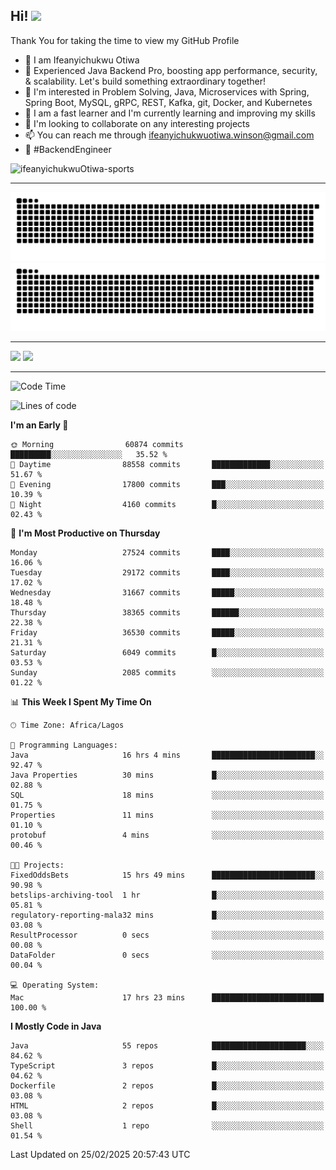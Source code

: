 <!-- BLOG-POST-LIST:START --><!-- BLOG-POST-LIST:END -->

## Hi! <img src="https://media.giphy.com/media/hvRJCLFzcasrR4ia7z/giphy.gif" width="4%"> 

Thank You for taking the time to view my GitHub Profile

- 👋 I am Ifeanyichukwu Otiwa
- 🚀 Experienced Java Backend Pro, boosting app performance, security, & scalability. Let's build something extraordinary together!
- 👀 I'm interested in Problem Solving, Java, Microservices with Spring, Spring Boot, MySQL, gRPC, REST, Kafka, git, Docker, and Kubernetes
- 🌱 I am a fast learner and I'm currently learning and improving my skills
- 💞️ I'm looking to collaborate on any interesting projects
- 📫 You can reach me through ifeanyichukwuotiwa.winson@gmail.com
- 🚀 #BackendEngineer

<p align="left" marginTop="10px"> <img src="https://komarev.com/ghpvc/?username=ifeanyichukwuOtiwa-sports&label=Profile%20views&color=0e75b6&style=for-the-badge" alt="ifeanyichukwuOtiwa-sports" /> </p>

***

<!--🐍📈SNAKEGRAPH / 🌐WEBSITE: https://github.com/Platane/snk -->
![github contribution grid snake animation](https://raw.githubusercontent.com/ifeanyichukwuOtiwa-sports/ifeanyichukwuOtiwa-sports/output/github-contribution-grid-snake-dark.svg#gh-dark-mode-only)![github contribution grid snake animation](https://raw.githubusercontent.com/ifeanyichukwuOtiwa-sports/ifeanyichukwuOtiwa-sports/output/github-contribution-grid-snake.svg#gh-light-mode-only)

***

<p float="left">
  <img float="left" src="https://github-readme-stats.vercel.app/api?username=ifeanyichukwuOtiwa-sports&count_private=true&include_all_commits=true&theme=react&show_icons=true" />
  <img float="right" src="https://github-readme-stats.vercel.app/api/top-langs/?username=ifeanyichukwuOtiwa-sports&layout=compact&show_icons=true&theme=react" /> 
</p>

***



<!--START_SECTION:waka-->
![Code Time](http://img.shields.io/badge/Code%20Time-3%2C494%20hrs%2010%20mins-blue)

![Lines of code](https://img.shields.io/badge/From%20Hello%20World%20I%27ve%20Written-43.1%20million%20lines%20of%20code-blue)

**I'm an Early 🐤** 

```text
🌞 Morning                60874 commits       █████████░░░░░░░░░░░░░░░░   35.52 % 
🌆 Daytime                88558 commits       █████████████░░░░░░░░░░░░   51.67 % 
🌃 Evening                17800 commits       ███░░░░░░░░░░░░░░░░░░░░░░   10.39 % 
🌙 Night                  4160 commits        █░░░░░░░░░░░░░░░░░░░░░░░░   02.43 % 
```
📅 **I'm Most Productive on Thursday** 

```text
Monday                   27524 commits       ████░░░░░░░░░░░░░░░░░░░░░   16.06 % 
Tuesday                  29172 commits       ████░░░░░░░░░░░░░░░░░░░░░   17.02 % 
Wednesday                31667 commits       █████░░░░░░░░░░░░░░░░░░░░   18.48 % 
Thursday                 38365 commits       ██████░░░░░░░░░░░░░░░░░░░   22.38 % 
Friday                   36530 commits       █████░░░░░░░░░░░░░░░░░░░░   21.31 % 
Saturday                 6049 commits        █░░░░░░░░░░░░░░░░░░░░░░░░   03.53 % 
Sunday                   2085 commits        ░░░░░░░░░░░░░░░░░░░░░░░░░   01.22 % 
```


📊 **This Week I Spent My Time On** 

```text
🕑︎ Time Zone: Africa/Lagos

💬 Programming Languages: 
Java                     16 hrs 4 mins       ███████████████████████░░   92.47 % 
Java Properties          30 mins             █░░░░░░░░░░░░░░░░░░░░░░░░   02.88 % 
SQL                      18 mins             ░░░░░░░░░░░░░░░░░░░░░░░░░   01.75 % 
Properties               11 mins             ░░░░░░░░░░░░░░░░░░░░░░░░░   01.10 % 
protobuf                 4 mins              ░░░░░░░░░░░░░░░░░░░░░░░░░   00.46 % 

🐱‍💻 Projects: 
FixedOddsBets            15 hrs 49 mins      ███████████████████████░░   90.98 % 
betslips-archiving-tool  1 hr                █░░░░░░░░░░░░░░░░░░░░░░░░   05.81 % 
regulatory-reporting-mala32 mins             █░░░░░░░░░░░░░░░░░░░░░░░░   03.08 % 
ResultProcessor          0 secs              ░░░░░░░░░░░░░░░░░░░░░░░░░   00.08 % 
DataFolder               0 secs              ░░░░░░░░░░░░░░░░░░░░░░░░░   00.04 % 

💻 Operating System: 
Mac                      17 hrs 23 mins      █████████████████████████   100.00 % 
```

**I Mostly Code in Java** 

```text
Java                     55 repos            █████████████████████░░░░   84.62 % 
TypeScript               3 repos             █░░░░░░░░░░░░░░░░░░░░░░░░   04.62 % 
Dockerfile               2 repos             █░░░░░░░░░░░░░░░░░░░░░░░░   03.08 % 
HTML                     2 repos             █░░░░░░░░░░░░░░░░░░░░░░░░   03.08 % 
Shell                    1 repo              ░░░░░░░░░░░░░░░░░░░░░░░░░   01.54 % 
```




 Last Updated on 25/02/2025 20:57:43 UTC
<!--END_SECTION:waka-->

<!--
<p align="center">
![trophy](https://github-profile-trophy.vercel.app/?username=ifeanyichukwuOtiwa-sports&theme=onedark) (https://github.com/ryo-ma/github-profile-trophy)
</p>
-->

<!---
ifeanyi-otiwa/ifeanyi-otiwa is a ✨ special ✨ repository because its `README.md` (this file) appears on your GitHub profile.
You can click the Preview link to take a look at your changes.
--->
